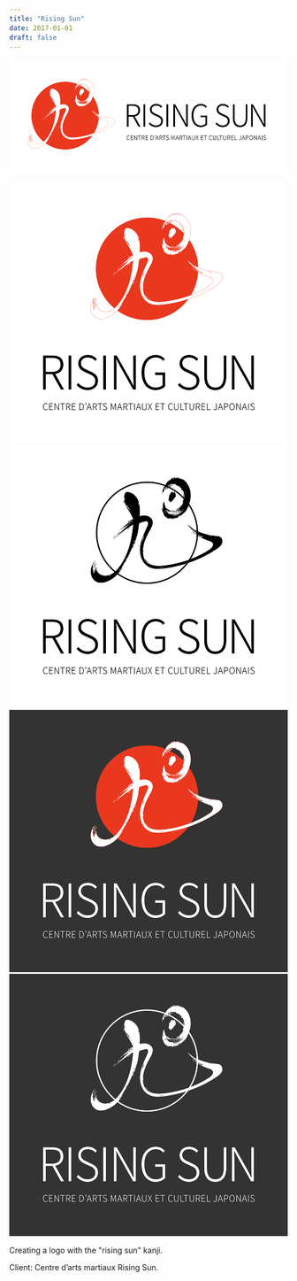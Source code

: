 ```yaml
---
title: "Rising Sun"
date: 2017-01-01
draft: false
---
```


![image1](rising_sun-001.png)

![image2](rising_sun-002.png)
![image3](rising_sun-003.png)
![image4](rising_sun-004.png)
![image5](rising_sun-005.png)

Creating a logo with the "rising sun" kanji.

Client: Centre d’arts martiaux Rising Sun.